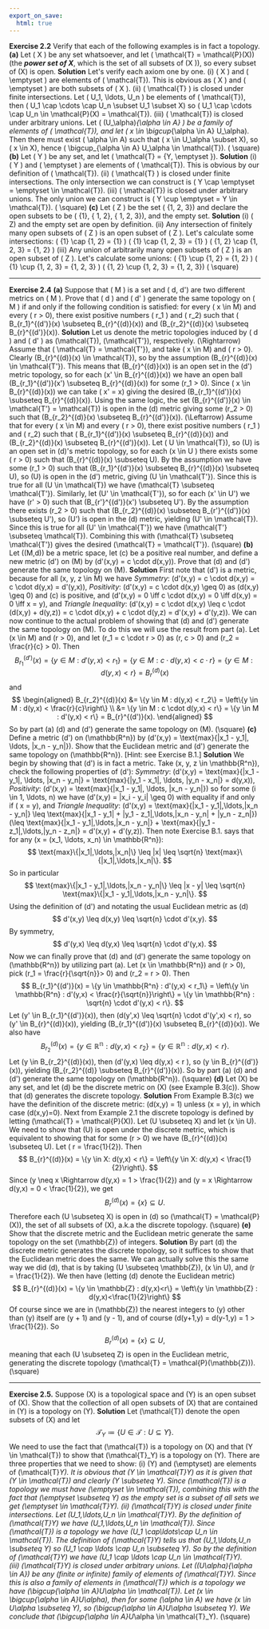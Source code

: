 ```yaml
---
export_on_save:
  html: true
---
```

<style>
.katex-display { overflow: auto hidden }
</style>
**Exercise 2.2**
Verify that each of the following examples is in fact a topology.
**(a)** Let \( X \) be any set whatsoever, and let \( \mathcal{T} = \mathcal{P}(X)\) (the ***power set of X***, which is the set of all subsets of \(X \)), so every subset of \(X\) is open. 
**Solution**
Let's verify each axiom one by one.
(i) \( X \) and \( \emptyset \) are elements of \( \mathcal{T}\).
This is obvious as \( X \) and \( \emptyset \) are both subsets of \( X \).
(ii) \( \mathcal{T} \) is closed under finite intersections.
Let \( U_1, \ldots, U_n \) be elements of \( \mathcal{T}\), then  \( U_1 \cap \cdots \cap U_n \subset U_1 \subset X\) so \( U_1 \cap \cdots \cap U_n \in \mathcal{P}(X) = \mathcal{T}\).
(iii) \( \mathcal{T}\) is closed under arbitrary unions.
Let \( (U_\alpha)_{\alpha \in A} \) be a family of elements of \( \mathcal{T}\), and let \( x \in \bigcup_{\alpha \in A} U_\alpha\). Then there must exist \( \alpha \in A\) such that \( x \in U_\alpha \subset X\), so \( x \in X\), hence \( \bigcup_{\alpha \in A} U_\alpha \in \mathcal{T}\). \( \square\)
**(b)** Let \( Y \) be any set, and let \( \mathcal{T} = \{Y, \emptyset \}\).
**Solution**
(i) \( Y \) and \( \emptyset \) are elements of \( \mathcal{T}\).
This is obvious by our definition of \( \mathcal{T}\).
(ii) \( \mathcal{T} \) is closed under finite intersections.
The only intersection we can construct is \( Y \cap \emptyset = \emptyset \in \mathcal{T}\).
(iii) \( \mathcal{T}\) is closed under arbitrary unions.
The only union we can construct is \( Y \cup \emptyset = Y \in \mathcal{T}\). \( \square\)
**(c)** Let \( Z \) be the set \( \{1, 2, 3\}\) and declare the open subsets to be \( \{1\}, \{ 1, 2\}, \{ 1, 2, 3\}\), and the empty set.
**Solution**
(i) \( Z\) and the empty set are open by definition.
(ii) Any intersection of finitely many open subsets of \( Z \) is an open subset of \( Z \).
Let's calculate some intersections:
\( \{1\} \cap \{1, 2\} = \{1\} \)
\( \{1\} \cap \{1, 2, 3\} = \{1\} \)
\( \{1, 2\} \cap \{1, 2, 3\} = \{1, 2\} \)
(iii) Any union of arbitrarily many open subsets of \( Z \) is an open subset of \( Z \). 
Let's calculate some unions:
\( \{1\} \cup \{1, 2\} = \{1, 2\} \)
\( \{1\} \cup \{1, 2, 3\} = \{1, 2, 3\} \)
\( \{1, 2\} \cup \{1, 2, 3\} = \{1, 2, 3\}\) \( \square\)
****
**Exercise 2.4**
**(a)** Suppose that \( M \) is a set and \( d, d'\) are two different metrics on \( M \). Prove that \( d \) and \( d' \) generate the same topology on \( M \) if and only if the following condition is satisfied: for every \( x \in M\) and every \( r > 0\), there exist positive numbers \( r_1 \) and \( r_2\) such that \( B_{r_1}^{(d')}(x) \subseteq B_{r}^{(d)}(x)\) and \(B_{r_2}^{(d)}(x) \subseteq B_{r}^{(d')}(x)\).
**Solution**
Let us denote the metric topologies induced by \( d \) and \( d' \) as \(\mathcal{T}\), \(\mathcal{T'}\), respectively. 
\(\Rightarrow\) Assume that \( \mathcal{T} = \mathcal{T'}\), and take \( x \in M\) and \( r > 0\). Clearly \(B_{r}^{(d)}(x) \in \mathcal{T}\), so by the assumption \(B_{r}^{(d)}(x) \in \mathcal{T'}\). This means that \(B_{r}^{(d)}(x)\) is an open set in the \(d'\) metric topology, so for each \(x' \in B_{r}^{(d)}(x)\) we have an open ball \(B_{r_1}^{(d')}(x') \subseteq B_{r}^{(d)}(x)\) for some \(r_1 > 0\). Since \( x \in B_{r}^{(d)}(x)\) we can take \( x' = x\) giving the desired \(B_{r_1}^{(d')}(x) \subseteq B_{r}^{(d)}(x)\). Using the same logic, the set \(B_{r}^{(d')}(x) \in \mathcal{T'} = \mathcal{T}\) is open in the \(d\) metric giving some \(r_2 > 0\) such that \(B_{r_2}^{(d)}(x) \subseteq B_{r}^{(d')}(x)\).
\(\Leftarrow\) Assume that for every \( x \in M\) and every \( r > 0\), there exist positive numbers \( r_1 \) and \( r_2\) such that \( B_{r_1}^{(d')}(x) \subseteq B_{r}^{(d)}(x)\) and \(B_{r_2}^{(d)}(x) \subseteq B_{r}^{(d')}(x)\). Let \( U \in \mathcal{T}\), so \(U\) is an open set in \(d\)'s metric topology, so for each \(x \in U \) there exists some \( r > 0\) such that \(B_{r}^{(d)}(x) \subseteq U\). By the assumption we have some \(r_1 > 0\) such that \(B_{r_1}^{(d')}(x) \subseteq B_{r}^{(d)}(x) \subseteq U\), so \(U\) is open in the \(d'\) metric, giving \(U \in \mathcal{T'}\). Since this is true for all \(U \in \mathcal{T}\) we have \(\mathcal{T} \subseteq \mathcal{T'}\). Similarly, let \(U' \in \mathcal{T'}\), so for each \(x' \in U'\) we have \(r' > 0\) such that \(B_{r'}^{(d')}(x') \subseteq U'\). By the assumption there exists \(r_2 > 0\) such that \(B_{r_2}^{(d)}(x) \subseteq B_{r'}^{(d')}(x) \subseteq U'\), so \(U'\) is open in the \(d\) metric, yielding \(U' \in \mathcal{T}\). Since this is true for all \(U' \in \mathcal{T'}\) we have \(\mathcal{T'} \subseteq \mathcal{T}\). Combining this with \(\mathcal{T} \subseteq \mathcal{T'}\) gives the desired \(\mathcal{T} = \mathcal{T'}\). \(\square\)
**(b)** Let \((M,d)\) be a metric space, let \(c\) be a positive real number, and define a new metric \(d'\) on \(M\) by \(d'(x,y) = c \cdot d(x,y)\). Prove that \(d\) and \(d'\) generate the same topology on \(M\).
**Solution**
First note that \(d'\) is a metric, because for all \(x, y, z \in M\) we have
*Symmetry*: \(d'(x,y) = c \cdot d(x,y) = c \cdot d(y,x) = d'(y,x)\),
*Positivity*: \(d'(x,y) = c \cdot d(x,y) \geq 0\) as \(d(x,y) \geq 0\) and \(c\) is positive, and \(d'(x,y) = 0 \iff c \cdot d(x,y) = 0 \iff d(x,y) = 0 \iff x = y\), and
*Triangle Inequality*: \(d'(x,y) = c \cdot d(x,y) \leq c \cdot (d(x,y) + d(y,z)) = c \cdot d(x,y) + c \cdot d(y,z) = d'(x,y) + d'(y,z)\). 
We can now continue to the actual problem of showing that \(d\) and \(d'\) generate the same topology on \(M\). To do this we will use the result from part (a). Let \(x \in M\) and \(r > 0\), and let \(r_1 = c \cdot r > 0\) as \(r, c > 0\) and \(r_2 = \frac{r}{c} > 0\). Then 
$$
B_{r_1}^{(d')}(x) = \{y \in M : d'(y, x) < r_1\} = \{y \in M : c \cdot d(y, x) < c \cdot r\} = \{y \in M : d(y, x) < r\} = B_{r}^{(d)}(x)
$$
and
$$
\begin{aligned}
B_{r_2}^{(d)}(x) &= \{y \in M : d(y,x) < r_2\} = \left\{y \in M : d(y,x) < \frac{r}{c}\right\} \\
&= \{y \in M : c \cdot d(y,x) < r\} = \{y \in M : d'(y,x) < r\} = B_{r}^{(d')}(x).
\end{aligned}
$$
So by part (a) \(d\) and \(d'\) generate the same topology on \(M\). \(\square\)
**(c)** Define a metric \(d'\) on \(\mathbb{R^n}\) by \(d'(x,y) = \text{max}\{|x_1 - y_1|, \ldots, |x_n - y_n|\}\). Show that the Euclidean metric and \(d'\) generate the same topology on \(\mathbb{R^n}\). [Hint: see Exercise B.1.]
**Solution**
We begin by showing that \(d'\) is in fact a metric. Take \(x, y, z \in \mathbb{R^n}\), check the following properties of \(d'\):
*Symmetry*: \(d'(x,y) = \text{max}\{|x_1 - y_1|, \ldots, |x_n - y_n|\} = \text{max}\{|y_1 - x_1|, \ldots, |y_n - x_n|\} = d(y,x)\),
*Positivity*: \(d'(x,y) = \text{max}\{|x_1 - y_1|, \ldots, |x_n - y_n|\}\) so for some \(i \in 1, \ldots, n\) we have \(d'(x,y) = |x_i - y_i| \geq 0\) with equality if and only if \( x = y\), and
*Triangle Inequality*: \(d'(x,y) = \text{max}\{|x_1 - y_1|,\ldots,|x_n - y_n|\} \leq \text{max}\{|x_1 - y_1| + |y_1 - z_1|,\ldots,|x_n - y_n| + |y_n - z_n|\}\)
\(\leq \text{max}\{|x_1 - y_1|,\ldots,|x_n - y_n|\} + \text{max}\{|y_1 - z_1|,\ldots,|y_n - z_n|\} = d'(x,y) + d'(y,z)\).
Then note Exercise B.1. says that for any \(x = (x_1, \ldots, x_n) \in \mathbb{R^n}\):
$$
\text{max}\{|x_1|,\ldots,|x_n|\} \leq |x| \leq \sqrt{n} \text{max}\{|x_1|,\ldots,|x_n|\}.
$$
So in particular
$$
\text{max}\{|x_1 - y_1|,\ldots,|x_n - y_n|\} \leq |x - y| \leq \sqrt{n} \text{max}\{|x_1 - y_1|,\ldots,|x_n - y_n|\}.
$$
Using the definition of \(d'\) and notating the usual Euclidean metric as \(d\)
$$
d'(x,y) \leq d(x,y) \leq \sqrt{n} \cdot d'(x,y).
$$
By symmetry,
$$
d'(y,x) \leq d(y,x) \leq \sqrt{n} \cdot d'(y,x).
$$
Now we can finally prove that \(d\) and \(d'\) generate the same topology on \(\mathbb{R^n}\) by utilizing part (a). Let \(x \in \mathbb{R^n}\) and \(r > 0\), pick \(r_1 = \frac{r}{\sqrt{n}}> 0\) and \(r_2 = r > 0\). Then
$$
B_{r_1}^{(d')}(x) = \{y \in \mathbb{R^n} : d'(y,x) < r_1\} = \left\{y \in \mathbb{R^n} : d'(y,x) < \frac{r}{\sqrt{n}}\right\} = \{y \in \mathbb{R^n} : \sqrt{n} \cdot d'(y,x) < r\}.
$$ 
Let \(y' \in B_{r_1}^{(d')}(x)\), then \(d(y',x) \leq \sqrt{n} \cdot d'(y',x) < r\), so \(y' \in B_{r}^{(d)}(x)\), yielding \(B_{r_1}^{(d')}(x) \subseteq B_{r}^{(d)}(x)\). We also have
$$
B_{r_2}^{(d)}(x) = \{y \in \mathbb{R^n} : d(y,x)<r_2\} = \{y \in \mathbb{R^n} : d(y,x)<r\}.
$$
Let \(y \in B_{r_2}^{(d)}(x)\), then \(d'(y,x) \leq d(y,x) < r \), so \(y \in B_{r}^{(d')}(x)\), yielding \(B_{r_2}^{(d)} \subseteq B_{r}^{(d')}(x)\). So by part (a) \(d\) and \(d'\) generate the same topology on \(\mathbb{R^n}\). \(\square\)
**(d)** Let \(X\) be any set, and let \(d\) be the discrete metric on \(X\) (see Example B.3(c)). Show that \(d\) generates the discrete topology.
**Solution**
From Example B.3(c) we have the definition of the discrete metric: \(d(x,y) = 1\) unless \(x = y\), in which case \(d(x,y)=0\). Next from Example 2.1 the discrete topology is defined by letting \(\mathcal{T} = \mathcal{P}(X)\). Let \(U \subseteq X\) and let \(x \in U\). We need to show that \(U\) is open under the discrete metric, which is equivalent to showing that for some \(r > 0\) we have \(B_{r}^{(d)}(x) \subseteq U\). Let \( r = \frac{1}{2}\). Then
$$
B_{r}^{(d)}(x) = \{y \in X: d(y,x) < r\} = \left\{y \in X: d(y,x) < \frac{1}{2}\right\}.
$$
Since \(y \neq x \Rightarrow d(y,x) = 1 > \frac{1}{2}\) and \(y = x \Rightarrow d(y,x) = 0 < \frac{1}{2}\), we get 
$$
B_{r}^{(d)}(x) = \{x\} \subseteq U. 
$$
Therefore each \(U \subseteq X\) is open in \(d\) so \(\mathcal{T} = \mathcal{P}(X)\), the set of all subsets of \(X\), a.k.a the discrete topology. \(\square\)
**(e)** Show that the discrete metric and the Euclidean metric generate the same topology on the set \(\mathbb{Z}\) of integers.
**Solution**
By part (d) the discrete metric generates the discrete topology, so it suffices to show that the Euclidean metric does the same. We can actually solve this the same way we did (d), that is by taking \(U \subseteq \mathbb{Z}\), \(x \in U\), and \(r = \frac{1}{2}\). We then have (letting \(d\) denote the Euclidean metric)
$$
B_{r}^{(d)}(x) = \{y \in \mathbb{Z} : d(y,x)<r\} = \left\{y \in \mathbb{Z} : d(y,x)<\frac{1}{2}\right\}
$$
Of course since we are in \(\mathbb{Z}\) the nearest integers to \(y\) other than \(y\) itself are \(y + 1\) and \(y - 1\), and of course \(d(y+1,y) = d(y-1,y) = 1 > \frac{1}{2}\). So
$$
B_{r}^{(d)}(x) = \{x\} \subseteq U,
$$
meaning that each \(U \subseteq Z\) is open in the Euclidean metric, generating the discrete topology \(\mathcal{T} = \mathcal{P}(\mathbb{Z})\). \(\square\)
****
**Exercise 2.5.** Suppose \(X\) is a topological space and \(Y\) is an open subset of \(X\). Show that the collection of all open subsets of \(X\) that are contained in \(Y\) is a topology on \(Y\).
**Solution**
Let \(\mathcal{T}\) denote the open subsets of \(X\) and let 
$$
\mathcal{T}_Y \coloneqq \{U \in \mathcal{T} : U \subseteq Y\}.
$$
We need to use the fact that \(\mathcal{T}\) is a topology on \(X\) and that \(Y \in \mathcal{T}\) to show that \(\mathcal{T}_Y\) is a topology on \(Y\). There are three properties that we need to show:
(i) \(Y\) and \(\emptyset\) are elements of \(\mathcal{T}_Y\).
It is obvious that \(Y \in \mathcal{T}_Y\) as it is given that \(Y \in \mathcal{T}\) and clearly \(Y \subseteq Y\). Since \(\mathcal{T}\) is a topology we must have \(\emptyset \in \mathcal{T}\), combining this with the fact that \(\emptyset \subseteq Y\) as the empty set is a subset of all sets we get \(\emptyset \in \mathcal{T}_Y\).
(ii) \(\mathcal{T}_Y\) is closed under finite intersections.
Let \(U_1,\ldots,U_n \in \mathcal{T}_Y\). By the definition of \(\mathcal{T}_Y\) we have \(U_1,\ldots,U_n \in \mathcal{T}\). Since \(\mathcal{T}\) is a topology we have \(U_1 \cap\ldots\cap U_n \in \mathcal{T}\). The definition of \(\mathcal{T}_Y\) tells us that \(U_1,\ldots,U_n \subseteq Y\) so \(U_1 \cap \ldots \cap U_n \subseteq Y\). So by the definition of \(\mathcal{T}_Y\) we have \(U_1 \cap \ldots \cap U_n \in \mathcal{T}_Y\).   
(iii) \(\mathcal{T}_Y\) is closed under arbitrary unions.
Let \((U_\alpha)_{\alpha \in A}\) be any (finite or infinite) family of elements of \(\mathcal{T}_Y\). Since this is also a family of elements in \(\mathcal{T}\) which is a topology we have \(\bigcup_{\alpha \in A}U_\alpha \in \mathcal{T}\). Let \(x \in \bigcup_{\alpha \in A}U_\alpha\), then for some \(\alpha \in A\) we have \(x \in U_\alpha \subseteq Y\), so \(\bigcup_{\alpha \in A}U_\alpha \subseteq Y\). We conclude that \(\bigcup_{\alpha \in A}U_\alpha \in \mathcal{T}_Y\). \(\square\)